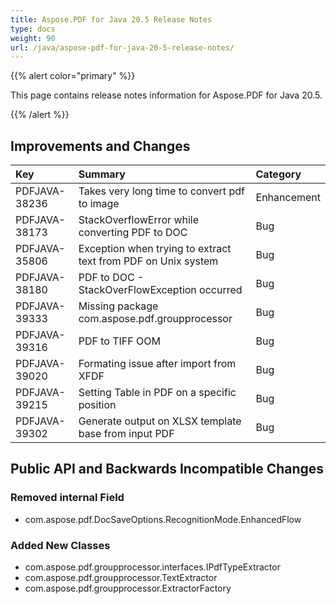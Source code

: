 ```yaml
---
title: Aspose.PDF for Java 20.5 Release Notes
type: docs
weight: 90
url: /java/aspose-pdf-for-java-20-5-release-notes/
---
```


{{% alert color="primary" %}}

This page contains release notes information for Aspose.PDF for Java 20.5.

{{% /alert %}}
## **Improvements and Changes**

|**Key**|**Summary**|**Category**|
| :- | :- | :- |
|PDFJAVA-38236|Takes very long time to convert pdf to image|	Enhancement|
|PDFJAVA-38173|	StackOverflowError while converting PDF to DOC|	Bug|
|PDFJAVA-35806|	Exception when trying to extract text from PDF on Unix system|	Bug|
|PDFJAVA-38180|	PDF to DOC - StackOverFlowException occurred|	Bug|
|PDFJAVA-39333|	Missing package com.aspose.pdf.groupprocessor|	Bug|
|PDFJAVA-39316|	PDF to TIFF OOM|	Bug|
|PDFJAVA-39020|	Formating issue after import from XFDF|	Bug|
|PDFJAVA-39215|	Setting Table in PDF on a specific position|	Bug|
|PDFJAVA-39302|	Generate output on XLSX template base from input PDF|	Bug|

## **Public API and Backwards Incompatible Changes**

### Removed internal Field
 * com.aspose.pdf.DocSaveOptions.RecognitionMode.EnhancedFlow

### Added New Classes
 * com.aspose.pdf.groupprocessor.interfaces.IPdfTypeExtractor
 * com.aspose.pdf.groupprocessor.TextExtractor
 * com.aspose.pdf.groupprocessor.ExtractorFactory
